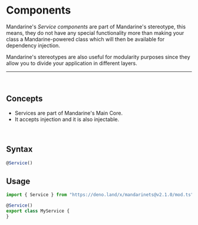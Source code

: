 # Components
Mandarine's _Service components_ are part of Mandarine's stereotype, this means, they do not have any special functionality more than making your class a Mandarine-powered class which will then be available for dependency injection.

Mandarine's stereotypes are also useful for modularity purposes since they allow you to divide your application in different layers.

-----
&nbsp;

## Concepts
- Services are part of Mandarine's Main Core.
- It accepts injection and it is also injectable.

&nbsp;

## Syntax

```typescript
@Service()
```

## Usage

```typescript
import { Service } from "https://deno.land/x/mandarinets@v2.1.0/mod.ts";

@Service()
export class MyService {
}
```
